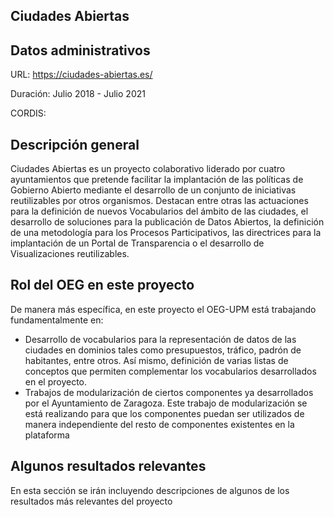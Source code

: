 ## Ciudades Abiertas

## Datos administrativos
URL: https://ciudades-abiertas.es/

Duración: Julio 2018 - Julio 2021

CORDIS:

## Descripción general
Ciudades Abiertas es un proyecto colaborativo liderado por cuatro ayuntamientos que pretende facilitar la implantación de las políticas de Gobierno Abierto mediante el desarrollo de un conjunto de iniciativas reutilizables por otros organismos.
Destacan entre otras las actuaciones para la definición de nuevos Vocabularios del ámbito de las ciudades, el desarrollo de soluciones para la publicación de Datos Abiertos, la definición de una metodología para los Procesos Participativos, las directrices para la implantación de un Portal de Transparencia o el desarrollo de Visualizaciones reutilizables.

## Rol del OEG en este proyecto
De manera más específica, en este proyecto el OEG-UPM está trabajando fundamentalmente en:

* Desarrollo de vocabularios para la representación de datos de las ciudades en dominios tales como presupuestos, tráfico, padrón de habitantes, entre otros. Así mismo, definición de varias listas de conceptos que permiten complementar los vocabularios desarrollados en el proyecto.
* Trabajos de modularización de ciertos componentes ya desarrollados por el Ayuntamiento de Zaragoza. Este trabajo de modularización se está realizando para que los componentes puedan ser utilizados de manera independiente del resto de componentes existentes en la plataforma

## Algunos resultados relevantes
En esta sección se irán incluyendo descripciones de algunos de los resultados más relevantes del proyecto
